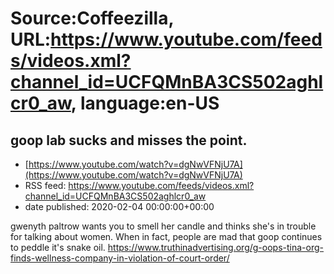 # Source:Coffeezilla, URL:https://www.youtube.com/feeds/videos.xml?channel_id=UCFQMnBA3CS502aghlcr0_aw, language:en-US

## goop lab sucks and misses the point.
 - [https://www.youtube.com/watch?v=dgNwVFNjU7A](https://www.youtube.com/watch?v=dgNwVFNjU7A)
 - RSS feed: https://www.youtube.com/feeds/videos.xml?channel_id=UCFQMnBA3CS502aghlcr0_aw
 - date published: 2020-02-04 00:00:00+00:00

gwenyth paltrow wants you to smell her candle and thinks she's in trouble for talking about women. When in fact, people are mad that goop continues to peddle it's snake oil.
https://www.truthinadvertising.org/g-oops-tina-org-finds-wellness-company-in-violation-of-court-order/


